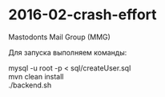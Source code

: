 # 2016-02-crash-effort
Mastodonts Mail Group (MMG)

Для запуска выполняем команды:

mysql -u root -p < sql/createUser.sql <br />
mvn clean install<br />
./backend.sh